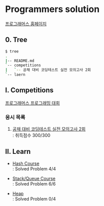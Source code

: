 # Programmers solution

[프로그래머스 홈페이지](https://programmers.co.kr)



## 0. Tree

```bash
$ tree
.
|-- README.md
`-- competitions
|   `-- 공채 대비 코딩테스트 실전 모의고사 2회
`-- laern
```





## I. Competitions

[프로그래머스 프로그래밍 대회](https://programmers.co.kr/competitions)

### 응시 목록

1. [공채 대비 코딩테스트 실전 모의고사 2회](https://github.com/jiwookseo/algorithm/tree/master/programmers/competitions/%EA%B3%B5%EC%B1%84%20%EB%8C%80%EB%B9%84%20%EC%BD%94%EB%94%A9%ED%85%8C%EC%8A%A4%ED%8A%B8%20%EC%8B%A4%EC%A0%84%20%EB%AA%A8%EC%9D%98%EA%B3%A0%EC%82%AC%202%ED%9A%8C)  
   : 취득점수 300/300

## II. Learn

* [Hash Course](https://programmers.co.kr/learn/courses/30/parts/12077)  
    : Solved Problem 4/4

* [Stack/Queue Course](https://programmers.co.kr/learn/courses/30/parts/12081)  
    : Solved Problem 6/6
    
* [Heap](https://programmers.co.kr/learn/courses/30/parts/12117)  
    : Solved Problem 0/4